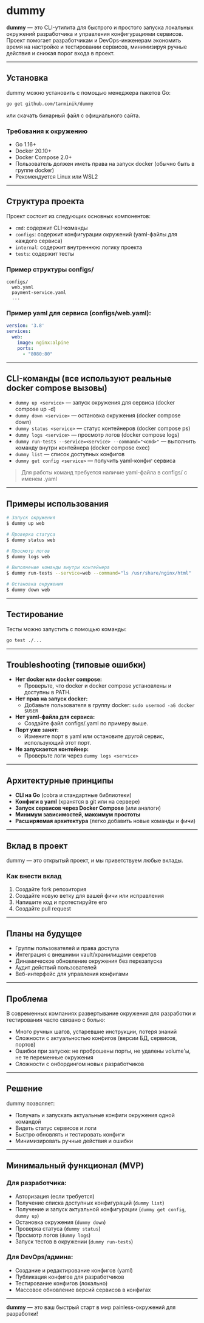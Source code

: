 # dummy

**dummy** — это CLI-утилита для быстрого и простого запуска локальных окружений разработчика и управления конфигурациями сервисов.
Проект помогает разработчикам и DevOps-инженерам экономить время на настройке и тестировании сервисов, минимизируя ручные действия и снижая порог входа в проект.

---

## Установка

dummy можно установить с помощью менеджера пакетов Go:

```bash
go get github.com/tarminik/dummy
```

или скачать бинарный файл с официального сайта.

### Требования к окружению

- Go 1.16+
- Docker 20.10+
- Docker Compose 2.0+
- Пользователь должен иметь права на запуск docker (обычно быть в группе docker)
- Рекомендуется Linux или WSL2

---

## Структура проекта

Проект состоит из следующих основных компонентов:

- `cmd`: содержит CLI-команды
- `configs`: содержит конфигурации окружений (yaml-файлы для каждого сервиса)
- `internal`: содержит внутреннюю логику проекта
- `tests`: содержит тесты

### Пример структуры configs/

```
configs/
  web.yaml
  payment-service.yaml
  ...
```

### Пример yaml для сервиса (configs/web.yaml):
```yaml
version: '3.8'
services:
  web:
    image: nginx:alpine
    ports:
      - "8080:80"
```

---

## CLI-команды (все используют реальные docker compose вызовы)

- `dummy up <service>` — запуск окружения для сервиса (docker compose up -d)
- `dummy down <service>` — остановка окружения (docker compose down)
- `dummy status <service>` — статус контейнеров (docker compose ps)
- `dummy logs <service>` — просмотр логов (docker compose logs)
- `dummy run-tests --service=<service> --command="<cmd>"` — выполнить команду внутри контейнера (docker compose exec)
- `dummy list` — список доступных конфигов
- `dummy get config <service>` — получить yaml-конфиг сервиса

> Для работы команд требуется наличие yaml-файла в configs/ с именем <service>.yaml

---

## Примеры использования

```bash
# Запуск окружения
$ dummy up web

# Проверка статуса
$ dummy status web

# Просмотр логов
$ dummy logs web

# Выполнение команды внутри контейнера
$ dummy run-tests --service=web --command="ls /usr/share/nginx/html"

# Остановка окружения
$ dummy down web
```

---

## Тестирование

Тесты можно запустить с помощью команды:
```bash
go test ./...
```

---

## Troubleshooting (типовые ошибки)

- **Нет docker или docker compose:**
  - Проверьте, что docker и docker compose установлены и доступны в PATH.
- **Нет прав на запуск docker:**
  - Добавьте пользователя в группу docker: `sudo usermod -aG docker $USER`
- **Нет yaml-файла для сервиса:**
  - Создайте файл configs/<service>.yaml по примеру выше.
- **Порт уже занят:**
  - Измените порт в yaml или остановите другой сервис, использующий этот порт.
- **Не запускается контейнер:**
  - Проверьте логи через `dummy logs <service>`

---

## Архитектурные принципы

- **CLI на Go** (cobra и стандартные библиотеки)
- **Конфиги в yaml** (хранятся в git или на сервере)
- **Запуск сервисов через Docker Compose** (или аналоги)
- **Минимум зависимостей, максимум простоты**
- **Расширяемая архитектура** (легко добавить новые команды и фичи)

---

## Вклад в проект

dummy — это открытый проект, и мы приветствуем любые вклады.

### Как внести вклад

1. Создайте fork репозитория
2. Создайте новую ветку для вашей фичи или исправления
3. Напишите код и протестируйте его
4. Создайте pull request

---

## Планы на будущее

- Группы пользователей и права доступа
- Интеграция с внешними vault/хранилищами секретов
- Динамическое обновление окружения без перезапуска
- Аудит действий пользователей
- Веб-интерфейс для управления конфигами


---

## Проблема

В современных компаниях развертывание окружения для разработки и тестирования часто связано с болью:
- Много ручных шагов, устаревшие инструкции, потеря знаний
- Сложности с актуальностью конфигов (версии БД, сервисов, портов)
- Ошибки при запуске: не проброшены порты, не удалены volume'ы, не те переменные окружения
- Сложности с онбордингом новых разработчиков

---

## Решение

dummy позволяет:
- Получать и запускать актуальные конфиги окружения одной командой
- Видеть статус сервисов и логи
- Быстро обновлять и тестировать конфиги
- Минимизировать ручные действия и ошибки

---

## Минимальный функционал (MVP)

### Для разработчика:
- Авторизация (если требуется)
- Получение списка доступных конфигураций (`dummy list`)
- Получение и запуск актуальной конфигурации (`dummy get config`, `dummy up`)
- Остановка окружения (`dummy down`)
- Проверка статуса (`dummy status`)
- Просмотр логов (`dummy logs`)
- Запуск тестов в окружении (`dummy run-tests`)

### Для DevOps/админа:
- Создание и редактирование конфигов (yaml)
- Публикация конфигов для разработчиков
- Тестирование конфигов (локально)
- Массовое обновление версий сервисов в конфигах

---

**dummy** — это ваш быстрый старт в мир painless-окружений для разработки!
